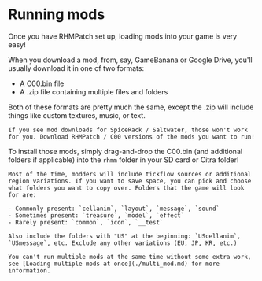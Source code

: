 # Running mods

Once you have RHMPatch set up, loading mods into your game is very easy!

When you download a mod, from, say, GameBanana or Google Drive, you'll usually download it in one of two formats:

- A C00.bin file
- A .zip file containing multiple files and folders

Both of these formats are pretty much the same, except the .zip will include things like custom textures, music, or text.

```admonish note
If you see mod downloads for SpiceRack / Saltwater, those won't work for you. Download RHMPatch / C00 versions of the mods you want to run!
```

To install those mods, simply drag-and-drop the C00.bin (and additional folders if applicable) into the `rhmm` folder in your SD card or Citra folder!

```admonish tip
Most of the time, modders will include tickflow sources or additional region variations. If you want to save space, you can pick and choose what folders you want to copy over. Folders that the game will look for are:

- Commonly present: `cellanim`, `layout`, `message`, `sound`
- Sometimes present: `treasure`, `model`, `effect`
- Rarely present: `common`, `icon`, `__test`

Also include the folders with "US" at the beginning: `UScellanim`, `USmessage`, etc. Exclude any other variations (EU, JP, KR, etc.)
```

```admonish warning
You can't run multiple mods at the same time without some extra work, see [Loading multiple mods at once](./multi_mod.md) for more information.
```